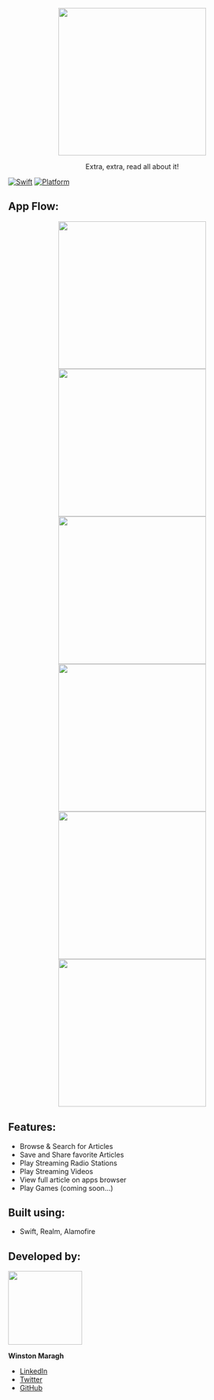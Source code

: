 <p align="center">
    <img        src="https://github.com/wsmaragh/PaperBoy/blob/master/PaperBoy/Resources/Assets.xcassets/githubLogo.imageset/githubLogo.png" width="300" style="max-width:100%;">
</p>

<a>
    <p align="center">  Extra, extra, read all about it! </p> 
</a>

[![Swift](https://img.shields.io/badge/Swift-4.0-orange.svg)]() [![Platform](https://img.shields.io/badge/platform-iOS-lightgrey.svg)]()

## App Flow:


<p align="center">
    <img src="https://github.com/wsmaragh/PaperBoy/blob/master/PaperBoy/Resources/Gifs/start.gif" width="300">
    <img src="https://github.com/wsmaragh/PaperBoy/blob/master/PaperBoy/Resources/Gifs/video.gif" width="300">
    <img src="https://github.com/wsmaragh/PaperBoy/blob/master/PaperBoy/Resources/Gifs/radio.gif" width="300">
    <img src="https://github.com/wsmaragh/PaperBoy/blob/master/PaperBoy/Resources/Gifs/favorites.gif" width="300"> 
    <img src="https://github.com/wsmaragh/PaperBoy/blob/master/PaperBoy/Resources/Gifs/search.gif" width="300">
    <img src="https://github.com/wsmaragh/PaperBoy/blob/master/PaperBoy/Resources/Gifs/read.gif" width="300">
</p>


## Features:
* Browse & Search for Articles
* Save and Share favorite Articles
* Play Streaming Radio Stations
* Play Streaming Videos
* View full article on apps browser
* Play Games (coming soon...)

## Built using:
* Swift, Realm, Alamofire

## Developed by:
<img src = "https://i.imgur.com/N3G0BEJ.gif" width=150>

**Winston Maragh**

* [LinkedIn](https://www.linkedin.com/in/wsmaragh/)
* [Twitter](https://twitter.com/winstonmaragh)
* [GitHub](https://github.com/wsmaragh)
